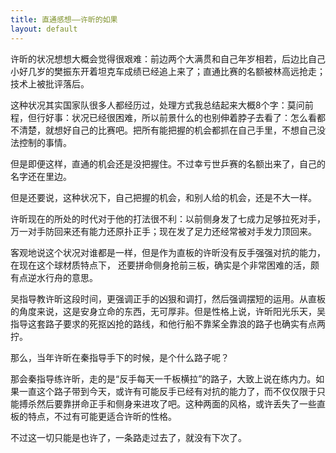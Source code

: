 ```yaml
---
title: 直通感想——许昕的如果
layout: default
---
```


许昕的状况想想大概会觉得很艰难：前边两个大满贯和自己年岁相若，后边比自己小好几岁的樊振东开着坦克车成绩已经追上来了；直通比赛的名额被林高远抢走；技术上被批评落后。



这种状况其实国家队很多人都经历过，处理方式我总结起来大概8个字：莫问前程，但行好事：状况已经很困难，所以前景什么的也别伸着脖子去看了：怎么看都不清楚，就想好自己的比赛吧。把所有能把握的机会都抓在自己手里，不想自己没法控制的事情。

但是即便这样，直通的机会还是没把握住。不过幸亏世乒赛的名额出来了，自己的名字还在里边。

但是还要说，这种状况下，自己把握的机会，和别人给的机会，还是不大一样。



许昕现在的所处的时代对于他的打法很不利：以前侧身发了七成力足够拉死对手，万一对手防回来还有能力还原扑正手；现在发了足力还经常被对手发力顶回来。

客观地说这个状况对谁都是一样，但是作为直板的许昕没有反手强强对抗的能力，在现在这个球材质特点下， 还要拼命侧身抢前三板，确实是个非常困难的活，颇有点逆水行舟的意思。



吴指导教许昕这段时间，更强调正手的凶狠和调打，然后强调摆短的运用。从直板的角度来说，这是安身立命的东西，无可厚非。但是性格上说，许昕阳光乐天，吴指导这套路子要求的死抠凶抢的路线，和他行船不靠桨全靠浪的路子也确实有点两拧。



那么，当年许昕在秦指导手下的时候，是个什么路子呢？

那会秦指导练许昕，走的是“反手每天一千板横拉”的路子，大致上说在练内力。如果一直这个路子带到今天，或许有可能反手已经有对抗的能力了，而不仅仅限于只能搏杀然后要靠拼命正手和侧身来进攻了吧。这种两面的风格，或许丢失了一些直板的特点，不过有可能更适合许昕的性格。



不过这一切只能是也许了，一条路走过去了，就没有下次了。​

